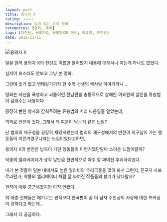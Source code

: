 ```yaml
---
layout: post
title: 용의자 X
rating: ⭐️⭐️⭐️⭐️
description: 깊이 있는 추리 영화
categories: [영화, 추리]
tags: [이진웅, 용의자X, 용의자X의 헌신, 이요원, 조진웅]
date: 2012-11-11
---
```


![용의자 X](../../review/img/2012/suspect_x.jpg)


일본 원작 용의자 X의 헌신도 이름만 들어봤지 내용에 대해서나 아는게 하나도 없었다.

심지어 포스터도 안보고 그냥 본 영화.



그런데 숯기 없고 변태같기까지 한 수학 선생의 짝사랑 이야기라니...



영화는 자신을 폭행하고 괴롭히던 전남편을 충동적으로 살해한 이요원의 살인을 류승범이 감춰주는 내용이다.


굉장히 뻔한 형사와 감춰주려는 류승범의 머리 싸움일줄 알았는데,

의외로 반전이 컸다. 그래서 더 여운이 남는거 같은 느낌?


난 범죄의 재구성을 굉장히 재밌게봤는데 범죄의 재구성에서의 반전이 의구심이 가는 행동들이 이런거였구나라는 느낌이었다고하면,

용의자 X의 반전은 납득이 가던 행동들이 이런거였단말야 스러운 느낌이랄까?



악몽의 엘리베이터가 생각 날만큼 전반적으로 아주 잘 짜여진 추리극이었다.



내가 본 것들이 일본 내에서도 높은 퀄리티의 추리극들을 많이 봐서 그런지,
진구지 사브로라던가, 악몽의 엘리베이터 처럼 잘 짜여진 작품들의 향기가 났다랄까?



원작이 매우 궁금해졌지만 아직 안봤다.

뭐 대충 전해들은 얘기로는 원작보다 한국판이 좀 더 남자 주인공의 사랑에 대한 포커싱이 강하다고 하는데...

그래서 더 궁금하다.